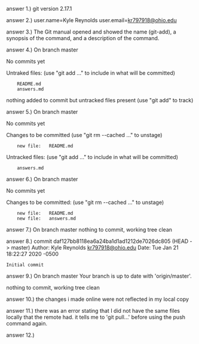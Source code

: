 answer 1.) 
git version 2.17.1

answer 2.) 
user.name=Kyle Reynolds 
user.email=kr797918@ohio.edu

answer 3.) 
The Git manual opened and showed the name (git-add), a synopsis of the command, and a description of the command. 
 
answer 4.)
On branch master

No commits yet

Untraked files:
	(use "git add <file>..." to include in what will be committed)

		README.md
		answers.md

nothing added to commit but untracked files present (use "git add" to track)

answer 5.)
On branch master

No commits yet 

Changes to be committed 
	(use "git rm --cached <file>..." to unstage)
		
		new file:   README.md

Untracked files:
	(use "git add <file>..." to include in what will be committed)

		answers.md

answer 6.)
On branch master 

No commits yet

Changes to be committed:
	(use "git rm --cached <file>..." to unstage)

		new file:   README.md
		new file:   answers.md

answer 7.)
On branch master
nothing to commit, working tree clean

answer 8.)
commit daf127bb8118ea6a24ba1d1ad1212de7026dc805 (HEAD -> master)
Author: Kyle Reynolds <kr797918@ohio.edu>
Date:   Tue Jan 21 18:22:27 2020 -0500

    Initial commit

answer 9.)
On branch master
Your branch is up to date with 'origin/master'.

nothing to commit, working tree clean


answer 10.)
the changes i made online were not reflected in my local copy

answer 11.)
there was an error stating that I did not have the same files locally that the remote had. it tells me to 'git pull...' before using the push command again.

answer 12.)


